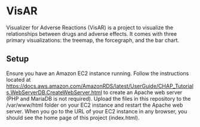 # VisAR

Visualizer for Adverse Reactions (VisAR) is a project to visualize the relationships between drugs and adverse effects. It comes with three primary visualizations: the treemap, the forcegraph, and the bar chart.

## Setup

Ensure you have an Amazon EC2 instance running. Follow the instructions located at https://docs.aws.amazon.com/AmazonRDS/latest/UserGuide/CHAP_Tutorials.WebServerDB.CreateWebServer.html to create an Apache web server (PHP and MariaDB is not required).
Upload the files in this repository to the /var/www/html folder on your EC2 instance and restart the Apache web server. When you go to the URL of your EC2 instance in any browser, you should see the home page of this project (index.html).
